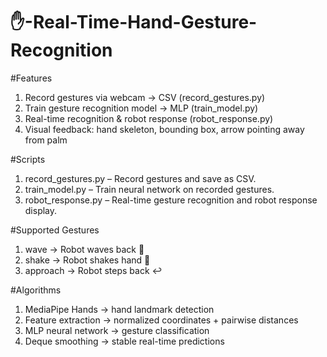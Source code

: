 # ✋-Real-Time-Hand-Gesture-Recognition

#Features
1. Record gestures via webcam → CSV (record_gestures.py)
2. Train gesture recognition model → MLP (train_model.py)
3. Real-time recognition & robot response (robot_response.py)
4. Visual feedback: hand skeleton, bounding box, arrow pointing away from palm

#Scripts
1. record_gestures.py – Record gestures and save as CSV.
2. train_model.py – Train neural network on recorded gestures.
3. robot_response.py – Real-time gesture recognition and robot response display.

#Supported Gestures
1. wave → Robot waves back 👋
2. shake → Robot shakes hand 🤝
3. approach → Robot steps back ↩️

#Algorithms
1. MediaPipe Hands → hand landmark detection
2. Feature extraction → normalized coordinates + pairwise distances
3. MLP neural network → gesture classification
4. Deque smoothing → stable real-time predictions
